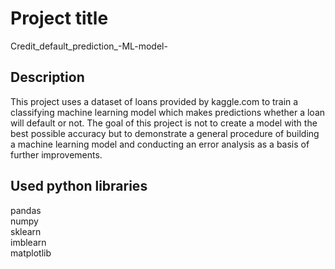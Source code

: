# Project title 
Credit_default_prediction_-ML-model- 

## Description
This project uses a dataset of loans provided by kaggle.com to train a classifying machine learning model which makes predictions whether a loan will default or not.
The goal of this project is not to create a model with the best possible accuracy but to demonstrate a general procedure of building a machine learning model and 
conducting an error analysis as a basis of further improvements. 

## Used python libraries
pandas <br>
numpy <br>
sklearn <br>
imblearn <br>
matplotlib <br>

